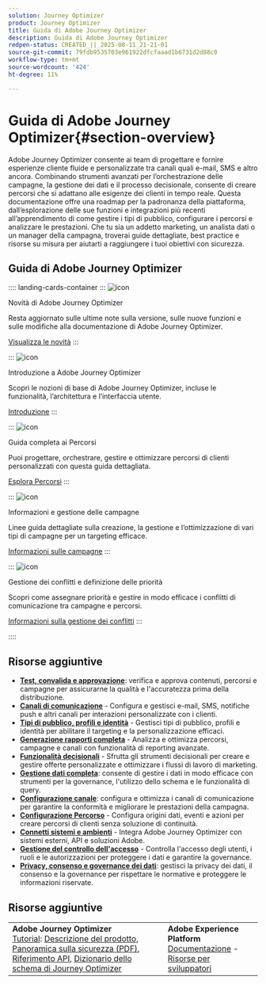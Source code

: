 ```yaml
---
solution: Journey Optimizer
product: Journey Optimizer
title: Guida di Adobe Journey Optimizer
description: Guida di Adobe Journey Optimizer
redpen-status: CREATED_||_2025-08-11_21-21-01
source-git-commit: 79fdb9535703e961922dfcfaaad1b6731d2d88c0
workflow-type: tm+mt
source-wordcount: '424'
ht-degree: 11%

---
```



# Guida di Adobe Journey Optimizer{#section-overview}

Adobe Journey Optimizer consente ai team di progettare e fornire esperienze cliente fluide e personalizzate tra canali quali e-mail, SMS e altro ancora. Combinando strumenti avanzati per l’orchestrazione delle campagne, la gestione dei dati e il processo decisionale, consente di creare percorsi che si adattano alle esigenze dei clienti in tempo reale. Questa documentazione offre una roadmap per la padronanza della piattaforma, dall’esplorazione delle sue funzioni e integrazioni più recenti all’apprendimento di come gestire i tipi di pubblico, configurare i percorsi e analizzare le prestazioni. Che tu sia un addetto marketing, un analista dati o un manager della campagna, troverai guide dettagliate, best practice e risorse su misura per aiutarti a raggiungere i tuoi obiettivi con sicurezza.

## Guida di Adobe Journey Optimizer

:::: landing-cards-container
:::
![icon](https://cdn.experienceleague.adobe.com/icons/list-check.svg)

Novità di Adobe Journey Optimizer

Resta aggiornato sulle ultime note sulla versione, sulle nuove funzioni e sulle modifiche alla documentazione di Adobe Journey Optimizer.

[Visualizza le novità](whats-new-landing-page.md)
:::

:::
![icon](https://cdn.experienceleague.adobe.com/icons/circle-play.svg)

Introduzione a Adobe Journey Optimizer

Scopri le nozioni di base di Adobe Journey Optimizer, incluse le funzionalità, l’architettura e l’interfaccia utente.

[Introduzione](get-started-landing-page.md)
:::

:::
![icon](https://cdn.experienceleague.adobe.com/icons/code-branch.svg)

Guida completa ai Percorsi

Puoi progettare, orchestrare, gestire e ottimizzare percorsi di clienti personalizzati con questa guida dettagliata.

[Esplora Percorsi](orchestrate-journeys-landing-page.md)
:::

:::
![icon](https://cdn.experienceleague.adobe.com/icons/bullhorn.svg)

Informazioni e gestione delle campagne

Linee guida dettagliate sulla creazione, la gestione e l’ottimizzazione di vari tipi di campagne per un targeting efficace.

[Informazioni sulle campagne](campaigns-landing-page.md)
:::

:::
![icon](https://cdn.experienceleague.adobe.com/icons/scale-balanced.svg)

Gestione dei conflitti e definizione delle priorità

Scopri come assegnare priorità e gestire in modo efficace i conflitti di comunicazione tra campagne e percorsi.

[Informazioni sulla gestione dei conflitti](conflict-prioritization-landing-page.md)
:::

::::


## Risorse aggiuntive

- **[Test, convalida e approvazione](test-landing-page.md)**: verifica e approva contenuti, percorsi e campagne per assicurarne la qualità e l&#39;accuratezza prima della distribuzione.
- **[Canali di comunicazione](../using/channels/gs-channels.md)** - Configura e gestisci e-mail, SMS, notifiche push e altri canali per interazioni personalizzate con i clienti.
- **[Tipi di pubblico, profili e identità](audiences-profiles-identities-landing-page.md)** - Gestisci tipi di pubblico, profili e identità per abilitare il targeting e la personalizzazione efficaci.
- **[Generazione rapporti completa](reporting-landing-page.md)** - Analizza e ottimizza percorsi, campagne e canali con funzionalità di reporting avanzate.
- **[Funzionalità decisionali](decisioning-landing-page.md)** - Sfrutta gli strumenti decisionali per creare e gestire offerte personalizzate e ottimizzare i flussi di lavoro di marketing.
- **[Gestione dati completa](data-management-landing-page.md)**: consente di gestire i dati in modo efficace con strumenti per la governance, l&#39;utilizzo dello schema e le funzionalità di query.
- **[Configurazione canale](configuration-landing-page.md)**: configura e ottimizza i canali di comunicazione per garantire la conformità e migliorare le prestazioni della campagna.
- **[Configurazione Percorso](configure-journeys-landing-page.md)** - Configura origini dati, eventi e azioni per creare percorsi di clienti senza soluzione di continuità.
- **[Connetti sistemi e ambienti](connect-systems-landing-page.md)** - Integra Adobe Journey Optimizer con sistemi esterni, API e soluzioni Adobe.
- **[Gestione del controllo dell&#39;accesso](access-control-landing-page.md)** - Controlla l&#39;accesso degli utenti, i ruoli e le autorizzazioni per proteggere i dati e garantire la governance.
- **[Privacy, consenso e governance dei dati](privacy-landing-page.md)**: gestisci la privacy dei dati, il consenso e la governance per rispettare le normative e proteggere le informazioni riservate.

## Risorse aggiuntive

<table style="table-layout:fixed"><tr style="border: 0;">
<td><strong>Adobe Journey Optimizer</strong><br/><a href="https://experienceleague.adobe.com/docs/journey-optimizer-learn/tutorials/overview.html?lang=it" target="_blank">Tutorial</a>: <a href="https://helpx.adobe.com/it/legal/product-descriptions/adobe-journey-optimizer.html" target="_blank">Descrizione del prodotto</a>, <a href="https://www.adobe.com/content/dam/cc/en/security/pdfs/AJO_SecurityOverview.pdf" target="_blank">Panoramica sulla sicurezza (PDF)</a>, <a href="https://developer.adobe.com/journey-optimizer-apis/" target="_blank">Riferimento API</a>, <a href="https://experienceleague.adobe.com/tools/ajo-schemas/schema-dictionary.html?lang=it" target="_blank">Dizionario dello schema di Journey Optimizer</a>

</td>
<td><strong>Adobe Experience Platform</strong><br/>
<a href="https://experienceleague.adobe.com/docs/experience-platform/landing/home.html?lang=it" target="_blank">Documentazione</a> - <a href="https://www.adobe.com/it/experience-platform/documentation-and-developer-resources.html" target="_blank">Risorse per sviluppatori</a>
</td>
</tr></table>

<!--table style="table-layout:auto"><tr style="border: 0;"><td><img src="using/assets/do-not-localize/newsletter.png"></td><td>
<b>Stay informed and elevate your Adobe Journey Optimizer experience!</b><br/>Sign up for our quarterly newsletter. Gain exclusive access to the latest product updates, captivating stories, real-world use cases, valuable tips, and more – all delivered directly to your inbox every quarter. <a href="https://www.adobe.com/subscription/Adobe_Journey_Optimizer_NL.html">Sign up today!</a></td></tr></table-->

